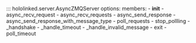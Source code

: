 


::: hololinked.server.AsyncZMQServer
    options:
        members:
            - __init__
            - async_recv_request
            - async_recv_requests
            - async_send_response
            - async_send_response_with_message_type
            - poll_requests
            - stop_pollling
            - _handshake
            - _handle_timeout
            - _handle_invalid_message
            - exit
            - poll_timeout